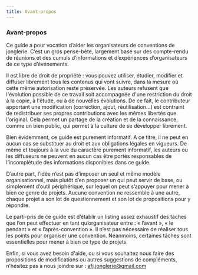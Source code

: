 ```yaml
---
title: Avant-propos
---
```


### Avant-propos

Ce guide a pour vocation d’aider les organisateurs de conventions de jonglerie. C’est un gros pense-bête, largement basé sur des compte-rendu de réunions et des cumuls d’informations et d’expériences d’organisateurs de ce type d’événements. 

Il est libre de droit de propriété : vous pouvez utiliser, étudier, modifier et diffuser librement tous les contenus qui vont suivre, dans la mesure où cette même autorisation reste préservée. Les auteurs refusent que l'évolution possible de ce travail soit accompagnée d'une restriction du droit à la copie, à l'étude, ou à de nouvelles évolutions. De ce fait, le contributeur apportant une modification (correction, ajout, réutilisation...) est contraint de redistribuer ses propres contributions avec les mêmes libertés que l'original. Cela permet un partage de la création et de la connaissance, comme un bien public, qui permet à la culture de se développer librement.

Bien évidemment, ce guide est purement informatif. A ce titre, il ne peut en aucun cas se substituer au droit et aux obligations légales en vigueurs. De même et toujours à la vue du caractère purement informatif, les auteurs ou les diffuseurs ne peuvent en aucun cas être portés responsables de l’incomplétude des informations disponibles dans ce guide. 

D’autre part, l’idée n’est pas d’imposer un seul et même modèle organisationnel, mais plutôt d’en proposer un qui peut servir de base, ou simplement d’outil périphérique, sur lequel on peut s’appuyer pour mener à bien ce genre de projets. Aucune convention ne ressemble à une autre, chaque projet a son lot de questionnement et son lot de propositions pour y répondre.

Le parti-pris de ce guide est d’établir un listing assez exhaustif des tâches que l’on peut effectuer en tant qu’organisateur entre : « l’avant », « le pendant » et « l’après-convention ». Il n’est pas nécessaire de réaliser tous les points pour organiser une convention. Néanmoins, certaines tâches sont essentielles pour mener à bien ce type de projets.

Enfin, si vous avez besoin d'aide, ou si vous souhaitez nous faire des propositions de modifications ou autres suggestions de compléments, n’hésitez pas à nous joindre sur : [afj.jonglerie@gmail.com](afj.jonglerie@gmail.com)